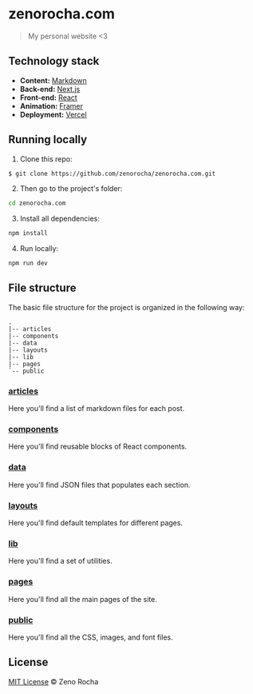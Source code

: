 # zenorocha.com

> My personal website <3

## Technology stack

* **Content:** [Markdown](https://daringfireball.net/projects/markdown/)
* **Back-end:** [Next.js](https://nextjs.org/)
* **Front-end:** [React](https://reactjs.org/)
* **Animation:** [Framer](https://www.framer.com/docs/animation/)
* **Deployment:** [Vercel](https://vercel.com/)

## Running locally

1. Clone this repo:

  ```sh
$ git clone https://github.com/zenorocha/zenorocha.com.git
  ```

2. Then go to the project's folder:

```sh
cd zenorocha.com
```

3. Install all dependencies:

```sh
npm install
```

4. Run locally:

```sh
npm run dev
```

## File structure

The basic file structure for the project is organized in the following way:

```
.
|-- articles
|-- components
|-- data
|-- layouts
|-- lib
|-- pages
`-- public
```

### [articles](https://github.com/zenorocha/zenorocha.com/tree/master/articles)

Here you'll find a list of markdown files for each post.

### [components](https://github.com/zenorocha/zenorocha.com/tree/master/components)

Here you'll find reusable blocks of React components.

### [data](https://github.com/zenorocha/zenorocha.com/tree/master/data)

Here you'll find JSON files that populates each section.

### [layouts](https://github.com/zenorocha/zenorocha.com/tree/master/layouts)

Here you'll find default templates for different pages.

### [lib](https://github.com/zenorocha/zenorocha.com/tree/master/lib)

Here you'll find a set of utilities.

### [pages](https://github.com/zenorocha/zenorocha.com/tree/master/pages)

Here you'll find all the main pages of the site.

### [public](https://github.com/zenorocha/zenorocha.com/blob/master/public)

Here you'll find all the CSS, images, and font files.

## License

[MIT License](http://zenorocha.mit-license.org/) © Zeno Rocha
